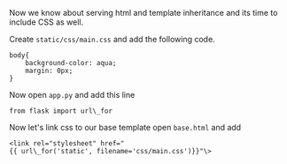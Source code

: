 Now we know about serving html and template inheritance and its time to include CSS as well.

Create `static/css/main.css` and add the following code.
```
body{
	background-color: aqua;
	margin: 0px;
}
```

Now open `app.py` and add this line

```
from flask import url\_for
```

Now let's link css to our base template open `base.html` and add
```
<link rel="stylesheet" href="{{ url\_for('static', filename='css/main.css')}}"\>
```

